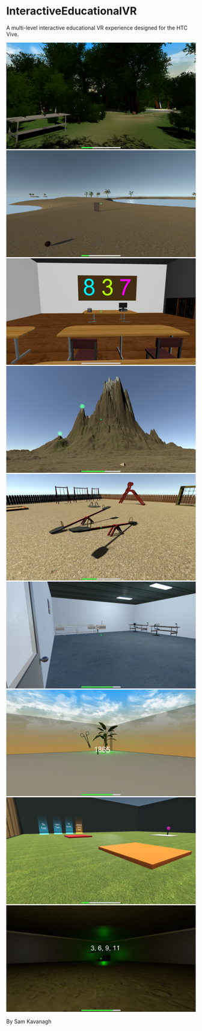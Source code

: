 # InteractiveEducationalVR
A multi-level interactive educational VR  experience designed for the HTC Vive.

![Forest Level](Screenshots/ScreenshotForest.png "Forest Level")
![Forest Level](Screenshots/ScreenshotIsland.png "Forest Level")
![Forest Level](Screenshots/ScreenshotLecture.png "Forest Level")
![Forest Level](Screenshots/ScreenshotMountain.png "Forest Level")
![Forest Level](Screenshots/ScreenshotPlayground.png "Forest Level")
![Forest Level](Screenshots/ScreenshotRoom.png "Forest Level")
![Forest Level](Screenshots/ScreenshotSky.png "Forest Level")
![Forest Level](Screenshots/ScreenshotTutorial.png "Forest Level")
![Forest Level](Screenshots/ScreenshotUnderground.png "Forest Level")

By Sam Kavanagh
